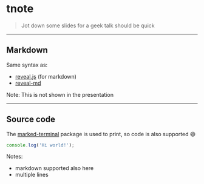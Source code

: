# tnote

>Jot down some slides for a geek talk should be quick

---

## Markdown

Same syntax as:

- [reveal.js](http://lab.hakim.se/reveal-js) (for markdown)
- [reveal-md](https://github.com/webpro/reveal-md)

Note: This is not shown in the presentation

---

## Source code

The [marked-terminal](https://github.com/mikaelbr/marked-terminal) package is used to print, so code is also supported :smile:

```js
console.log('Hi world!');
```

Notes:

- markdown supported also here
- multiple lines
